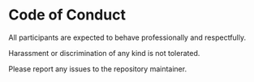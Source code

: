 # Code of Conduct

All participants are expected to behave professionally and respectfully.

Harassment or discrimination of any kind is not tolerated.

Please report any issues to the repository maintainer.
